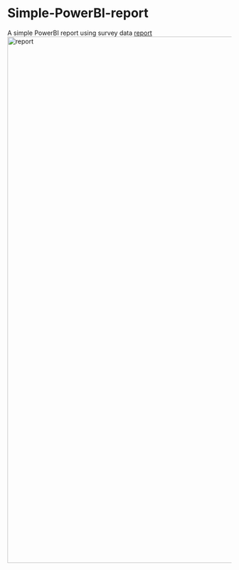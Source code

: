 # Simple-PowerBI-report
A simple PowerBI report using survey data
[report](https://github.com/raemonx/Simple-PowerBI-report/files/10725337/report.1.pdf)
<img width="1182" alt="report" src="https://user-images.githubusercontent.com/29727476/218548377-3a34af4b-537f-4e1e-b1ee-1af6a37f1a7d.png">
